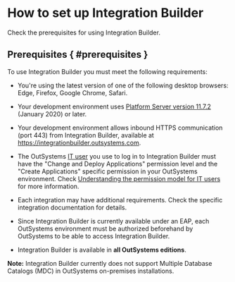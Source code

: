# How to set up Integration Builder

Check the prerequisites for using Integration Builder.

## Prerequisites { #prerequisites }

To use Integration Builder you must meet the following requirements:

* You're using the latest version of one of the following desktop browsers: Edge, Firefox, Google Chrome, Safari.

* Your development environment uses [Platform Server version 11.7.2](https://www.outsystems.com/Downloads/ScreenDetails.aspx?MajorVersion=11&ReleaseId=19414&ComponentName=Platform+Server) (January 2020) or later.

* Your development environment allows inbound HTTPS communication (port 443) from Integration Builder, available at <https://integrationbuilder.outsystems.com>.

* The OutSystems [IT user](../../managing-the-applications-lifecycle/manage-it-teams/intro.md) you use to log in to Integration Builder must have the "Change and Deploy Applications" permission level and the "Create Applications" specific permission in your OutSystems environment. Check [Understanding the permission model for IT users](../../managing-the-applications-lifecycle/manage-it-teams/about-permission-levels.md) for more information.

* Each integration may have additional requirements. Check the specific integration documentation for details.

* Since Integration Builder is currently available under an EAP, each OutSystems environment must be authorized beforehand by OutSystems to be able to access Integration Builder.

* Integration Builder is available in **all OutSystems editions**.

**Note:** Integration Builder currently does not support Multiple Database Catalogs (MDC) in OutSystems on-premises installations.
